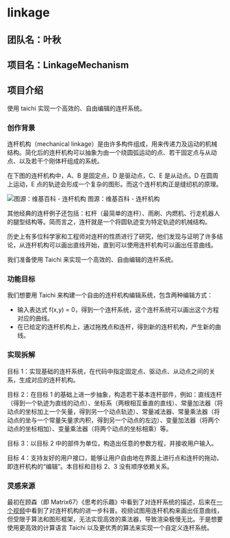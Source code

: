 # linkage

## 团队名：叶秋

## 项目名：LinkageMechanism

## 项目介绍

使用 taichi 实现一个高效的、自由编辑的连杆系统。

### 创作背景

连杆机构（mechanical linkage）是由许多构件组成，用来传递力及运动的机械结构。简化后的连杆机构可以抽象为由一个绕圆弧运动的点、若干固定点与从动点、以及若干个刚体杆组成的系统。

在下图的连杆机构中，A、B 是固定点，D 是驱动点，C、E 是从动点。D 在圆周上运动，E 点的轨迹会形成一个复杂的图形。而这个连杆机构正是缝纫机的原理。

![图源：维基百科 - 连杆机构](https://user-images.githubusercontent.com/30543181/203803774-3c173fc6-6bf4-4e5d-b725-ece1076aaf46.gif)
图源：维基百科 - 连杆机构

其他经典的连杆例子还包括：杠杆（最简单的连杆）、雨刷、内燃机、行走机器人的腿型结构等。简而言之，连杆就是一个将圆轨迹变为特定轨迹的机械结构。

历史上有多位科学家和工程师对连杆的性质进行了研究，他们发现与证明了许多结论，从连杆机构可以画出直线开始，直到可以使用连杆机构可以画出任意曲线。

我们准备使用 Taichi 来实现一个高效的、自由编辑的连杆系统。

### 功能目标

我们想要用 Taichi 来构建一个自由的连杆机构编辑系统，包含两种编辑方式：
- 输入表达式 f(x,y) = 0，得到一个连杆系统，这个连杆系统可以画出这个方程对应的曲线。
- 在已给定的连杆机构上，通过拖拽点和连杆，得到新的连杆机构，产生新的曲线。


### 实现拆解

目标 1：实现基础的连杆系统，在代码中指定固定点、驱动点、从动点之间的关系，生成对应的连杆机构。

目标 2：在目标 1 的基础上进一步抽象，构造若干基本连杆部件，例如：直线连杆（得到一个轨迹为直线的动点）、坐标系（两根相互垂直的直线）、常量加法器（将动点的坐标加上一个矢量，得到另一个动点轨迹）、常量减法器、常量乘法器（将动点的坐与一个常量矢量求内积，得到另一个动点的左边）、变量加法器（将两个动点的坐标相加）、变量乘法器（将两个动点的坐标相乘）等。

目标 3：以目标 2 中的部件为单位，构造出任意的参数方程，并接收用户输入。

目标 4：支持友好的用户接口，能够让用户自由地在界面上进行点和连杆的拖动，即连杆机构的“编辑”。本目标和目标 2、3 没有顺序依赖关系。


### 灵感来源

最初在顾森（即 Matrix67）《思考的乐趣》中看到了对连杆系统的描述，后来在[一个视频](https://www.bilibili.com/video/BV18h411W78v)中看到了对连杆机构的进一步科普。视频试图用连杆机构来画出任意曲线，但受限于算法和图形框架，无法实现高效的乘法器，导致渲染极慢无比。于是想要使用更高效的计算语言 Taichi 以及更优秀的算法来实现一个自定义连杆系统。
